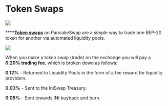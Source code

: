 # Token Swaps

![](../../.gitbook/assets/docs-masthead-18-.png)

\*\*\*\*[**Token swaps**](https://iniswap.finance/#/swap) on PancakeSwap are a simple way to trade one BEP-20 token for another via automated liquidity pools.

![](../../.gitbook/assets/screenshot-2021-04-19-at-6.11.54-pm.png)

When you make a token swap \(trade\) on the exchange you will pay a **0.20% trading fee**, which is broken down as follows:

**0.12%** - Returned to Liquidity Pools in the form of a fee reward for liquidity providers.

**0.03%** - Sent to the IniSwap Treasury.

**0.05%** - Sent towards INI buyback and burn.

